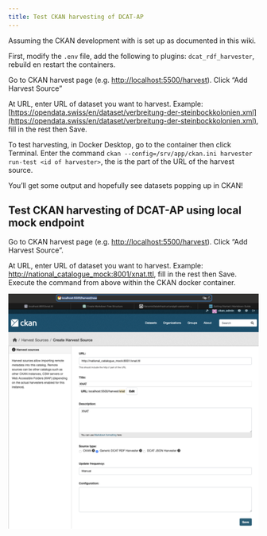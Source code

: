 ```yaml
---
title: Test CKAN harvesting of DCAT-AP
---
```


Assuming the CKAN development with is set up as documented in this wiki.

First, modify the `.env` file, add the following to plugins: `dcat_rdf_harvester`, rebuild en restart the containers.

Go to CKAN harvest page (e.g. [http://localhost:5500/harvest](http://localhost:5500/harvest)). Click “Add Harvest Source”

At URL, enter URL of dataset you want to harvest. Example: [https://opendata.swiss/en/dataset/verbreitung-der-steinbockkolonien.xml](https://opendata.swiss/en/dataset/verbreitung-der-steinbockkolonien.xml), fill in the rest then Save.

To test harvesting, in Docker Desktop, go to the container then click Terminal. Enter the command `ckan --config=/srv/app/ckan.ini harvester run-test <id of harvester>`, the <id of harvester> is the part of the URL of the harvest source.

You’ll get some output and hopefully see datasets popping up in CKAN!

## Test CKAN harvesting of DCAT-AP using local mock endpoint 

Go to CKAN harvest page (e.g. [http://localhost:5500/harvest](http://localhost:5500/harvest)). Click “Add Harvest Source”. 

At URL, enter URL of dataset you want to harvest. Example: [http://national_catalogue_mock:8001/xnat.ttl](http://national_catalogue_mock:8001/xnat.ttl), fill in the rest then Save. Execute the command from above within the CKAN docker container. 

![Harvesting](./harvester.png)